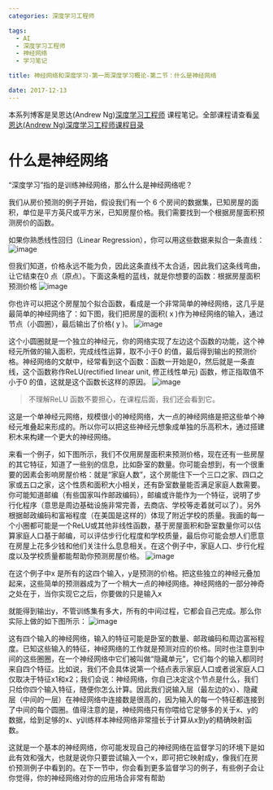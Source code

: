 ```yaml
---
categories: 深度学习工程师

tags: 
  - AI
  - 深度学习工程师
  - 神经网络
  - 学习笔记

title: 神经网络和深度学习-第一周深度学习概论-第二节：什么是神经网络

date: 2017-12-13
---
```


本系列博客是吴恩达(Andrew Ng)[深度学习工程师](http://mooc.study.163.com/smartSpec/detail/1001319001.htm) 课程笔记。全部课程请查看[吴恩达(Andrew Ng)深度学习工程师课程目录](http://blog.geekidentity.com/deeplearning_specialization/catalogues/)

# 什么是神经网络

“深度学习”指的是训练神经网络，那么什么是神经网络呢？

我们从房价预测的例子开始，假设我们有一个 6 个房间的数据集，已知房屋的面积，单位是平方英尺或平方米，已知房屋价格。我们需要找到一个根据房屋面积预测房价的函数。

如果你熟悉线性回归（Linear Regression），你可以用这些数据来拟合一条直线：
![image](http://blog.geekidentity.com/images/deeplearning_AndrewNg/week_1/what_is_neural_network_01.png)

但我们知道，价格永远不能为负，因此这条直线不太合适，因此我们这条线弯曲，让它结束在0 点（原点）。下面这条粗的蓝线，就是你想要的函数：根据房屋面积预测价格
![image](http://blog.geekidentity.com/images/deeplearning_AndrewNg/week_1/what_is_neural_network_02.png)


你也许可以把这个房屋加个拟合函数，看成是一个非常简单的神经网络，这几乎是最简单的神经网络了：如下图，我们把房屋的面积( x )作为神经网络的输入，通过节点（小圆圈），最后输出了价格( y )。
![image](http://blog.geekidentity.com/images/deeplearning_AndrewNg/week_1/what_is_neural_network_neuron.png)

这个小圆圈就是一个独立的神经元，你的网络实现了左边这个函数的功能，这个神经元所做的输入面积，完成线性运算，取不小于0 的值，最后得到输出的预测价格。神经网络的文献中，经常看到这个函数：函数一开始是0，然后就是一条直线，这个函数称作ReLU(rectified linear unit, 修正线性单元) 函数，修正指取值不小于0 的值，这就是这个函数长这样的原因。
![image](http://blog.geekidentity.com/images/deeplearning_AndrewNg/week_1/what_is_neural_network_03.png)

> 不理解ReLU 函数不要担心，在课程后面，我们还会看到它。

这是一个单神经元网络，规模很小的神经网络，大一点的神经网络是把这些单个神经元堆叠起来形成的。所以你可以把这些神经元想象成单独的乐高积木，通过搭建积木来构建一个更大的神经网络。

来看一个例子，如下图所示，我们不仅用房屋面积来预测价格，现在还有一些房屋的其它特征，知道了一些别的信息，比如卧室的数量。你可能会想到，有一个很重要的因素会影响房屋价格：就是“家庭人数”，这个房能住下一个三口之家、四口之家或五口之家，这个性质和面积大小相关，还有卧室数量能否满足家庭人数需要。你可能知道邮编（有些国家叫作邮政编码），邮编或许能作为一个特征，说明了步行化程序（意思是周边基础设施非常完善，去商店、学校等走着就可以了）。另外根据邮政编码和富裕程度（在美国是这样的）体现了附近学校的质量。我画的每一个小圈都可能是一个ReLU或其他非线性函数，基于房屋面积和卧室数量你可以估算家庭人口基于邮编，可以评估步行化程度和学校质量，最后你可能会想人们愿意在房屋上花多少钱和他们关注什么息息相关。在这个例子中，家庭人口、步行化程度以及学校质量都能帮助你预测房屋价格。
![image](http://blog.geekidentity.com/images/deeplearning_AndrewNg/week_1/what_is_neural_network_house_price_prediction_neuron.png)

在这个例子中x 是所有的这四个输入，y是预测的价格。把这些独立的神经元叠加起来，这些简单的预测器成为了一个稍大一点的神经网络。神经网络的一部分神奇之处在于，当你实现它之后，你要做的只是输入x

就能得到输出y，不管训练集有多大，所有的中间过程，它都会自己完成。那么你实际上做的如下图所示：
![image](http://blog.geekidentity.com/images/deeplearning_AndrewNg/week_1/what_is_neural_network_house_price_prediction_neuron_2.png)

这有四个输入的神经网络，输入的特征可能是卧室的数量、邮政编码和周边富裕程度。已知这些输入的特征，神经网络的工作就是预测对应的价格。同时也注意到中间的这些圈圈，在一个神经网络中它们被叫做“隐藏单元”，它们每个的输入都同时来自四个特征。比如说，我们不会具体说第一个结点表示家庭人口或者说家庭人口仅取决于特征x1和x2；我们会说：神经网络，你自己决定这个节点是什么，我们只给你四个输入特征，随便你怎么计算。因此我们说输入层（最左边的x）、隐藏层（中间的一层）在神经网络中连接数是很高的，因为输入的每一个特征都连接到了中间的每个圆圈。值得注意的是，神经网络只有你喂给它足够多的关于x、y的数据，给到足够的x、y训练样本神经网络非常擅长于计算从x到y的精确映射函数。

这就是一个基本的神经网络，你可能发现自己的神经网络在监督学习的环境下是如此有效和强大，也就是说你只要尝试输入一个x，即可把它映射成y，像我们在房价预测例子中看到的。在下一节中，你会看到更多监督学习的例子，有些例子会让你觉得，你的神经网络对你的应用场合非常有帮助
